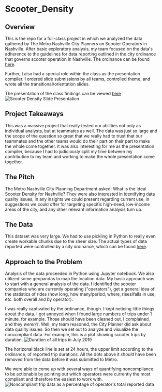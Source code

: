 # Scooter_Density
## Overview
This is the repo for a full-class project in which we analyzed the data gathered by The Metro Nashville City Planners on Scooter Operators in Nashville. After basic exploratory analysis, my team focused on the data's adherence to the guidelines for data reporting outlined in the city ordinance that governs scooter operation in Nashville.
The ordinance can be found [here](https://www.nashville.gov/Metro-Clerk/Legislative/Ordinances/Details/7d2cf076-b12c-4645-a118-b530577c5ee8/2015-2019/BL2018-1202.aspx).

Further, I also had a special role within the class as the presentation compiler. I ordered slide submissions by all teams, controlled theme, and wrote all the transitional/orientation slides.

The presentation of the class findings can be viewed [here](https://cdn2.hubspot.net/hubfs/4020755/Scooter%20Project%20Presentation.pdf)
![Scooter Density Slide Presentation](https://user-images.githubusercontent.com/52726447/69199084-9bca8a80-0afc-11ea-8ca8-95881b00b88b.png)

## Project Takeaways
This was a massive project that really tested our abilities not only as individual analysts, but at teammates as well. The data was just so large and the scope of the question so great that we really had to trust that our teammates and the other teams would do their part on their part to make the whole come together. It was also interesting for me as the presentation compiler, because I had to judiciously split my time between my contribution to my team and working to make the whole presentation come together.

## The Pitch
The Metro Nashville City Planning Department asked: What is the Ideal Scooter Density for Nashville? They were also interested in identifying data quality issues, in any insights we could present regarding current use, in suggestions we could offer for targeting specific high-need, low-income areas of the city, and any other relevant information analysis turn up.

## The Data
This dataset was very large. We had to use pickling in Python to really even create workable chunks due to the sheer size. The actual types of data reported were controlled by a city ordinance, which can be found [here](https://www.nashville.gov/Metro-Clerk/Legislative/Ordinances/Details/7d2cf076-b12c-4645-a118-b530577c5ee8/2015-2019/BL2018-1202.aspx).  

## Approach to the Problem
Analysis of the data proceeded in Python using Jupyter notebook. We also utilized some geopandas to map the location data. My basic approach was to start with a general analysis of the data. I identified the scooter companies who are currently operating ("operators"), get a general idea of the statistics of rides (how long, how many/period, where, rises/falls in use, etc. both overall and by operator).

I was really captivated by the ordinance, though. I kept noticing little things about the data. I got annoyed when I found large numbers of trips under 1 minute, for example. Those should have been cleaned out, I complained, and they *weren't*. Well, my team reasoned, the City Planner did ask about data quality issues. So then we set out to analyze and visualize the noncompliant data. For example, this is a plot showing scooter trips by duration.
![Duration of all trips in July 2019 ](https://user-images.githubusercontent.com/52726447/69198884-dd0e6a80-0afb-11ea-9f76-f55c1fe58fb1.png)

The horizonal black line is set at 24 hours, the upper limit according to the ordinance, of reported trip durations. All the dots above it *should* have been removed from the data before it was submitted to Metro. 

We were able to come up with several ways of quantifying  noncompliance to be actionable by pointing out which operators were currently the most compliant and therefore the easiest to work with.  
![Noncompliant trip data as a percentage of operator's total reported data](https://user-images.githubusercontent.com/52726447/69199007-4db58700-0afc-11ea-833e-73a607effa7f.png)
